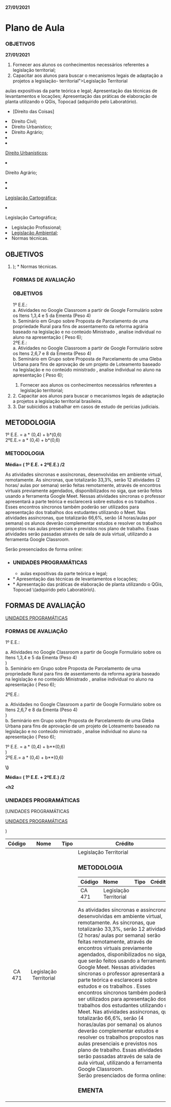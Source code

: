 <p><strong>27/01/2021</strong></p>
<h1 id="---
description: Prof. Erison Rosa de Oliveira Barros
---

# Plano de Aula

### OBJETIVOS <a id="user-content-objetivos"></a>

**27/01/2021**

1. Fornecer aos alunos os conhecimentos necessários referentes a legislação territorial;
2. Capacitar aos alunos para buscar o mecanismos legais de adaptação a projetos a legislação- territorial">Legislação Territorial</h1>

<table>
<thead>
<tr>
<th align="center">Código</th>
<th align="center">Nome</th>
<th align="center">Tipo</th>
<th align="center">Crédito</th>
</tr>
</thead>
<tbody>
<tr>
<td align="center">CA 471</td>
<td align="center">Legislação Territorial</td>
<td align="center"></td>
<td align="c brasileira.
3. Dar subicidios a trabalhar em casos de estudo de perícias judiciais.

## Legislação Territorial <a id="legisla&#xE7;&#xE3;o-territorial"></a>

### METODOLOGIA <a id="user-content-metodologia"></a>

| Código | Nome | Tipo | Crédito |
| :--- | :--- | :--- | :--- |
| CA 471 | Legislação Territorial |  |  |

As atividades síncronas e assíncronas, desenvolvidas em ambiente virtual, remotamente. As síncronas, que totalizarão 33,3%, serão 12 atividades \(2 horas/ aulas por semana\) serão feitas remotamente, através de encontros virtuais previamente agendados, disponibilizados no siga, que serão feitos usando a ferramenta Google Meet. Nessas atividades síncronas o professor apresentará a parte teórica e esclarecerá sobre estudos e os trabalhos . Esses encontros síncronos também poderão ser utilizados para apresentação dos trabalhos dos estudantes utilizando o Meet. Nas atividades assíncronas, que totalizarão 66,6%, serão \(4 horas/aulas por semana\) os alunos deverão complementar estudos e resolver os trabalhos propostos nas aulas presenciais e previstos nos plano de trabalho. Essas atividades serão passadas através de sala de aula virtual, utilizando a ferramenta Google Classroom.  
Serão presenciados de forma online:

### EMENTA <a id="ementera"></td>
aulas expositivas da parte teórica e legal;
Apresentação das técnicas de levantamentos e locações;
Apresentação das práticas de elaboração de planta utilizando o QGis, Topocad \(adquirido pelo Laboratório\).
* [Direito das Coisas]
<li>Direito Civil;</li>
<li>Direito Urbanístico;</li>
<li>Direito Agrário;</li>
<li><a

* [Direito Urbanísticos](https://github.com/ErisonBarros/LegislacaoTerritorial/blob/master/Estatuto%20da%20Cidade.md);

* Direito Agrário;
* 
* [Legislação Cartográfica;](https://github.com/ErisonBarros/LegislacaoTerritorial/blob/master/REAME4.md">)
* Legislação Cartográfica;</li>
<li>Legislação Profissional;</li>

<li><a href="Profissional;
* [Legislação Ambiental](https://github.com/ErisonBarros/LegislacaoTerritorial/blob/master/README2.md" title="Legislação Ambiental">Legislação Ambiental</a>;</li>
<li>Normas técnicas.</li>
</ul>

<h2 id="objetivos">OBJETIVOS</h2>
<ol>
<li>);
* Normas técnicas.

### FORMAS DE AVALIAÇÃO <a id="user-content-formas-de-avalia&#xE7;&#xE3;o"></a>

### OBJETIVOS <a id="objetivos"></a>

1º E.E.:  
a. Atividades no Google Classroom a partir de Google Formulário sobre os Itens 1,3,4 e 5 da Ementa \(Peso 4\)  
b. Seminário em Grupo sobre Proposta de Parcelamento de uma propriedade Rural para fins de assentamento da reforma agrária baseado na legislação e no conteúdo Ministrado , analise individual no aluno na apresentação \( Peso 6\);  
2ºE.E.:  
a. Atividades no Google Classroom a partir de Google Formulário sobre os Itens 2,6,7 e 8 da Ementa \(Peso 4\)  
b. Seminário em Grupo sobre Proposta de Parcelamento de uma Gleba Urbana para fins de aprovação de um projeto de Loteamento baseado na legislação e no conteúdo ministrado , analise individual no aluno na apresentação \( Peso 6\);

1. Fornecer aos alunos os conhecimentos necessários referentes a legislação territorial;</li>
<li>
2. Capacitar aos alunos para buscar o mecanismos legais de adaptação a projetos a legislação territorial brasileira.</li>
<li>
3. Dar subicidios a trabalhar em casos de estudo de perícias judiciais.</li>
</ol>
<h2 id="metodologia">METODOLOGIA</h2>
<p>

1º E.E. = a \* \(0,4\) + b\*\(0,6\)  
2ºE.E.= a \* \(0,4\) + b\*\(0,6\)

### METODOLOGIA <a id="metodologia"></a>

**Média= \( 1º E.E. + 2ºE.E.\) /2**

As atividades síncronas e assíncronas, desenvolvidas em ambiente virtual, remotamente. As síncronas, que totalizarão 33,3%, serão 12 atividades  \(2 horas/ aulas por semana\) serão feitas remotamente, através de encontros virtuais previamente agendados, disponibilizados no siga, que serão feitos usando a ferramenta Google Meet. Nessas atividades síncronas o professor  apresentará a parte teórica e esclarecerá sobre estudos e os trabalhos . Esses encontros síncronos também poderão ser utilizados para apresentação dos trabalhos dos estudantes utilizando o Meet. Nas atividades assíncronas, que totalizarão 66,6%, serão  \(4 horas/aulas por semana\) os alunos deverão complementar estudos e resolver os trabalhos propostos nas aulas  presenciais e previstos nos plano de trabalho. Essas atividades serão passadas através de sala de aula virtual, utilizando a ferramenta Google Classroom.<br>
  
 Serão presenciados de forma online:</p>
<ul>
<li>

### UNIDADES PROGRAMÁTICAS <a id="user-content-unidades-program&#xE1;ticas"></a>

* aulas expositivas da parte teórica  e legal;</li>
<li>
* Apresentação das técnicas de levantamentos e locações;</li>
<li>
* Apresentação das práticas de elaboração de planta utilizando o QGis, Topocad \(adquirido pelo Laboratório\).</li>
</ul>
<h2 id="formas-de-avaliação">FORMAS DE AVALIAÇÃO</h2>
<p>

[UNIDADES PROGRAMÁTICAS](http://https//1drv.ms/x/s!AjO4oAHV5BZuioozg3Ez9_Rd86UWbg?e=sxfTQx)

### FORMAS DE AVALIAÇÃO <a id="formas-de-avalia&#xE7;&#xE3;o"></a>

1º E.E.:<br>
  
 a.	 Atividades no Google Classroom a partir de Google Formulário sobre os Itens 1,3,4 e 5 da Ementa  \(Peso 4)<br>
\)  
 b.	 Seminário em Grupo sobre Proposta de Parcelamento de uma propriedade Rural para fins de assentamento da reforma agrária baseado na legislação e no conteúdo Ministrado , analise individual no aluno na apresentação \( Peso 6\);<br>
  
 2ºE.E.:<br>
  
 a.	 Atividades no Google Classroom a partir de Google Formulário sobre os Itens 2,6,7 e 8 da Ementa  \(Peso 4)<br>
\)  
 b.	 Seminário em Grupo sobre Proposta de Parcelamento de uma Gleba Urbana para fins de aprovação de um projeto de Loteamento  baseado na legislação e no conteúdo ministrado , analise individual no aluno na apresentação \( Peso 6\);</p>
<p>

1º E.E. =  a \* \(0,4\) + b*\*\(0,6)<br>
\)  
 2ºE.E.=  a \* \(0,4\) + b*\*\(0,6)</p>
<p><strong>\)

**Média= \( 1º E.E. + 2ºE.E.\) /2</strong></p>
<h2**

### UNIDADES PROGRAMÁTICAS <a id="unidades-programá&#xE1;ticas"></a>

[UNIDADES PROGRAMÁTICAS</h2>
<p><a href="](http://https://1drv.ms/x/s!AjO4oAHV5BZuioozg3Ez9_Rd86UWbg?e=sxfTQx" title="UNIDADES PROGRAMÁTICAS">UNIDADES PROGRAMÁTICAS</a></p>)

<!--stackedit_data:
eyJoaXN0b3J5IjpbLTg0NDQ4MjY4LC0xMDQ5MTY2NDA1XX0=
-->